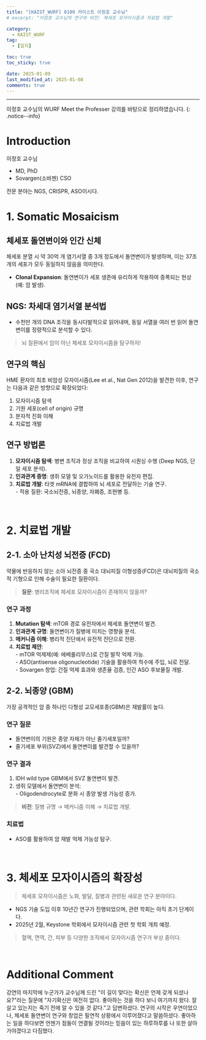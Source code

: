 ```yaml
---
title: "[KAIST_WURF] 0109 카이스트 이정호 교수님"  
# excerpt: "이정호 교수님의 연구와 비전: 체세포 모자이시즘과 치료법 개발"  

category:  
  - KAIST_WURF  
tag:  
  - [일지]  

toc: true  
toc_sticky: true  

date: 2025-01-09  
last_modified_at: 2025-01-08  
comments: true  
---
```


---
이정호 교수님의 WURF Meet the Professer 강의를 바탕으로 정리하였습니다.
{: .notice--info} 

# Introduction
  이정호 교수님  
  - MD, PhD  
  - Sovargen(소바젠) CSO  

  전문 분야는 NGS, CRISPR, ASO이시다.  

# 1. Somatic Mosaicism  
  ## 체세포 돌연변이와 인간 신체  

  체세포 분열 시 약 30억 개 염기서열 중 3개 정도에서 돌연변이가 발생하며, 이는 37조 개의 세포가 모두 동일하지 않음을 의미한다.  
  - **Clonal Expansion**: 돌연변이가 세포 생존에 유리하게 작용하여 증폭되는 현상 (예: 암 발생).  

  ## NGS: 차세대 염기서열 분석법  
  - 수천만 개의 DNA 조각을 동시다발적으로 읽어내며, 동일 서열을 여러 번 읽어 돌연변이를 정량적으로 분석할 수 있다.  

  > 뇌 질환에서 암이 아닌 체세포 모자이시즘을 탐구하자!  

  ## 연구의 핵심  
  HME 환자의 최초 비암성 모자이시즘(Lee et al., Nat Gen 2012)을 발견한 이후, 연구는 다음과 같은 방향으로 확장되었다:  
  1. 모자이시즘 탐색  
  2. 기원 세포(cell of origin) 규명  
  3. 분자적 진화 이해  
  4. 치료법 개발  

  ## 연구 방법론  
  1. **모자이시즘 탐색**: 병변 조직과 정상 조직을 비교하여 시퀀싱 수행 (Deep NGS, 단일 세포 분석).  
  2. **인과관계 증명**: 생쥐 모델 및 오가노이드를 활용한 유전자 편집.  
  3. **치료법 개발**: 타겟 mRNA에 결합하여 뇌 세포로 전달하는 기술 연구.  
    - 적용 질환: 국소뇌전증, 뇌종양, 자폐증, 조현병 등.  

<br>  

# 2. 치료법 개발  
  ## 2-1. 소아 난치성 뇌전증 (FCD)  
  약물에 반응하지 않는 소아 뇌전증 중 국소 대뇌피질 이형성증(FCD)은 대뇌피질의 국소적 기형으로 인해 수술이 필요한 질환이다.  

  > **질문**: 병리조직에 체세포 모자이시즘이 존재하지 않을까?  

  ### 연구 과정  
  1. **Mutation 탐색**: mTOR 경로 유전자에서 체세포 돌연변이 발견.  
  2. **인과관계 규명**: 돌연변이가 질병에 미치는 영향을 분석.  
  3. **메커니즘 이해**: 병리적 진단에서 유전적 진단으로 전환.  
  4. **치료법 제안**:  
    - mTOR 억제제(예: 에베롤리무스)로 간질 발작 억제 가능.  
    - ASO(antisense oligonucleotide) 기술을 활용하여 척수에 주입, 뇌로 전달.  
    - Sovargen 창업: 간질 억제 효과와 생존율 검증, 인간 ASO 후보물질 개발.  

  ## 2-2. 뇌종양 (GBM)  
  가장 공격적인 암 중 하나인 다형성 교모세포종(GBM)은 재발률이 높다.  

  ### 연구 질문  
  - 돌연변이의 기원은 종양 자체가 아닌 줄기세포일까?  
  - 줄기세포 부위(SVZ)에서 돌연변이를 발견할 수 있을까?  

  ### 연구 결과  
  1. IDH wild type GBM에서 SVZ 돌연변이 발견.  
  2. 생쥐 모델에서 돌연변이 분석:  
    - Oligodendrocyte로 분화 시 종양 발생 가능성 증가.  

  > **비전**: 질병 규명 → 메커니즘 이해 → 치료법 개발.  

  ### 치료법  
  - ASO를 활용하여 암 재발 억제 가능성 탐구.  

<br>  

# 3. 체세포 모자이시즘의 확장성  
  > 체세포 모자이시즘은 노화, 발달, 질병과 관련된 새로운 연구 분야이다.  

  - NGS 기술 도입 이후 10년간 연구가 진행되었으며, 관련 학회는 아직 초기 단계이다.  
  - 2025년 2월, Keystone 학회에서 모자이시즘 관련 첫 학회 개최 예정.  

  > 혈액, 면역, 간, 피부 등 다양한 조직에서 모자이시즘 연구가 부상 중이다.  

<br>  

# Additional Comment
  강연의 마지막에 누군가가 교수님께 드린 "이 길이 맞다는 확신은 언제 갖게 되셨나요?"라는 질문에 "자기확신은 여전히 없다. 좋아하는 것을 하다 보니 여기까지 왔다. 잘 살고 있는지는 죽기 전에 알 수 있을 것 같다."고 답변하셨다. 연구의 시작은 우연이었으나, 체세포 돌연변이 연구와 창업은 필연적 상황에서 이루어졌다고 말씀하셨다. 
  좋아하는 일을 하다보면 언젠가 점들이 연결될 것이라는 믿음이 있는 하루하루를 나 또한 살아가야겠다고 다짐했다.

